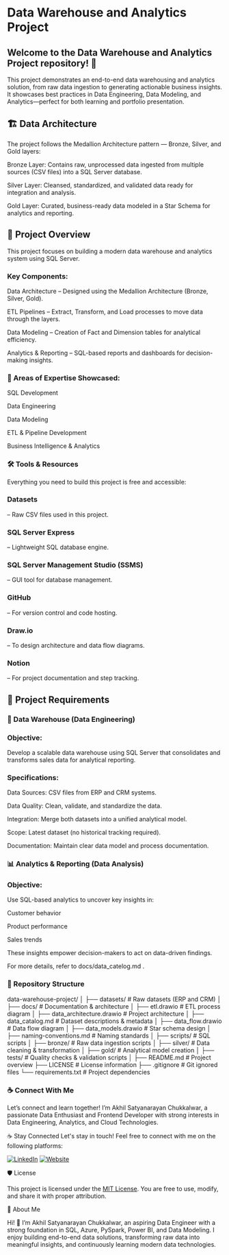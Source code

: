 # Data Warehouse and Analytics Project

## Welcome to the Data Warehouse and Analytics Project repository! 🚀
This project demonstrates an end-to-end data warehousing and analytics solution, from raw data ingestion to generating actionable business insights. It showcases best practices in Data Engineering, Data Modeling, and Analytics—perfect for both learning and portfolio presentation.

## 🏗️ Data Architecture

The project follows the Medallion Architecture pattern — Bronze, Silver, and Gold layers:

Bronze Layer: Contains raw, unprocessed data ingested from multiple sources (CSV files) into a SQL Server database.

Silver Layer: Cleansed, standardized, and validated data ready for integration and analysis.

Gold Layer: Curated, business-ready data modeled in a Star Schema for analytics and reporting.

## 📖 Project Overview

This project focuses on building a modern data warehouse and analytics system using SQL Server.

### Key Components:

Data Architecture – Designed using the Medallion Architecture (Bronze, Silver, Gold).

ETL Pipelines – Extract, Transform, and Load processes to move data through the layers.

Data Modeling – Creation of Fact and Dimension tables for analytical efficiency.

Analytics & Reporting – SQL-based reports and dashboards for decision-making insights.

### 🎯 Areas of Expertise Showcased:

SQL Development

Data Engineering

Data Modeling

ETL & Pipeline Development

Business Intelligence & Analytics

### 🛠️ Tools & Resources

Everything you need to build this project is free and accessible:

### Datasets
 – Raw CSV files used in this project.

### SQL Server Express
 – Lightweight SQL database engine.

### SQL Server Management Studio (SSMS)
 – GUI tool for database management.

### GitHub
 – For version control and code hosting.

### Draw.io
 – To design architecture and data flow diagrams.

### Notion
 – For project documentation and step tracking.

## 🚀 Project Requirements
### 🧱 Data Warehouse (Data Engineering)

### Objective:
Develop a scalable data warehouse using SQL Server that consolidates and transforms sales data for analytical reporting.

### Specifications:

Data Sources: CSV files from ERP and CRM systems.

Data Quality: Clean, validate, and standardize the data.

Integration: Merge both datasets into a unified analytical model.

Scope: Latest dataset (no historical tracking required).

Documentation: Maintain clear data model and process documentation.

### 📊 Analytics & Reporting (Data Analysis)

### Objective:
Use SQL-based analytics to uncover key insights in:

Customer behavior

Product performance

Sales trends

These insights empower decision-makers to act on data-driven findings.

For more details, refer to docs/data_catelog.md
.

### 📂 Repository Structure
data-warehouse-project/
│
├── datasets/                           # Raw datasets (ERP and CRM)
│
├── docs/                               # Documentation & architecture
│   ├── etl.drawio                      # ETL process diagram
│   ├── data_architecture.drawio        # Project architecture
│   ├── data_catalog.md                 # Dataset descriptions & metadata
│   ├── data_flow.drawio                # Data flow diagram
│   ├── data_models.drawio              # Star schema design
│   ├── naming-conventions.md           # Naming standards
│
├── scripts/                            # SQL scripts
│   ├── bronze/                         # Raw data ingestion scripts
│   ├── silver/                         # Data cleaning & transformation
│   ├── gold/                           # Analytical model creation
│
├── tests/                              # Quality checks & validation scripts
│
├── README.md                           # Project overview
├── LICENSE                             # License information
├── .gitignore                          # Git ignored files
└── requirements.txt                    # Project dependencies


### ☕ Connect With Me

Let’s connect and learn together!
I’m Akhil Satyanarayan Chukkalwar, a passionate Data Enthusiast and Frontend Developer with strong interests in Data Engineering, Analytics, and Cloud Technologies.

☕ Stay Connected
Let's stay in touch! Feel free to connect with me on the following platforms:

[![LinkedIn](https://img.shields.io/badge/LinkedIn-0077B5?style=for-the-badge&logo=linkedin&logoColor=white)](https://linkedin.com/in/akhil-chukkalwar)
[![Website](https://img.shields.io/badge/Website-000000?style=for-the-badge&logo=google-chrome&logoColor=white)](https://chukkalwar.vercel.app)





🛡️ License

This project is licensed under the [MIT License](LICENSE).
You are free to use, modify, and share it with proper attribution.

🌟 About Me

Hi! 👋 I’m Akhil Satyanarayan Chukkalwar, an aspiring Data Engineer with a strong foundation in SQL, Azure, PySpark, Power BI, and Data Modeling.
I enjoy building end-to-end data solutions, transforming raw data into meaningful insights, and continuously learning modern data technologies.



